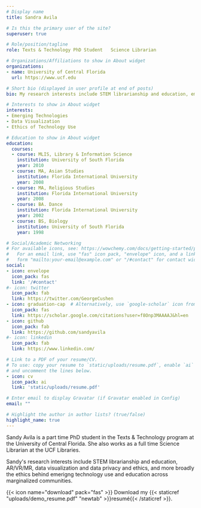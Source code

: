 ```yaml
---
# Display name
title: Sandra Avila 

# Is this the primary user of the site?
superuser: true

# Role/position/tagline
role: Texts & Technology PhD Student   Science Librarian

# Organizations/Affiliations to show in About widget
organizations:
- name: University of Central Florida
  url: https://www.ucf.edu 

# Short bio (displayed in user profile at end of posts)
bio: My research interests include STEM librarianship and education, emerging technologies like AR/VR/MR, and ethical and privacy issues related to technology access across marginalized communities.

# Interests to show in About widget
interests:
- Emerging Technologies
- Data Visualization
- Ethics of Technology Use 

# Education to show in About widget
education:
  courses:
  - course: MLIS, Library & Information Science
    institution: University of South Florida 
    year: 2010
  - course: MA, Asian Studies 
    institution: Florida International University
    year: 2008
  - course: MA, Religious Studies 
    institution: Florida International University
    year: 2008
  - course: BA. Dance
    institution: Florida International University
    year: 2002
  - course: BS, Biology 
    institution: University of South Florida 
    year: 1998

# Social/Academic Networking
# For available icons, see: https://wowchemy.com/docs/getting-started/page-builder/#icons
#   For an email link, use "fas" icon pack, "envelope" icon, and a link in the
#   form "mailto:your-email@example.com" or "/#contact" for contact widget.
social:
- icon: envelope
  icon_pack: fas
  link: '/#contact'
#- icon: twitter
  icon_pack: fab
  link: https://twitter.com/GeorgeCushen
- icon: graduation-cap  # Alternatively, use `google-scholar` icon from `ai` icon pack
  icon_pack: fas
  link: https://scholar.google.com/citations?user=f8Onp3MAAAAJ&hl=en
- icon: github
  icon_pack: fab
  link: https://github.com/sandyavila
#- icon: linkedin
  icon_pack: fab
  link: https://www.linkedin.com/

# Link to a PDF of your resume/CV.
# To use: copy your resume to `static/uploads/resume.pdf`, enable `ai` icons in `params.toml`, 
# and uncomment the lines below.
- icon: cv
  icon_pack: ai
  link: 'static/uploads/resume.pdf'

# Enter email to display Gravatar (if Gravatar enabled in Config)
email: ""

# Highlight the author in author lists? (true/false)
highlight_name: true
---
```


Sandy Avila is a part time PhD student in the Texts & Technology program at the University of Central Florida. She also works as a full time Science Librarian at the UCF Libraries. 

Sandy's research interests include STEM librarianship and education, AR/VR/MR, data visualization and data privacy and ethics, and more broadly the ethics behind emerigng technology use and education across marginalized communities.

{{< icon name="download" pack="fas" >}} Download my {{< staticref "uploads/demo_resume.pdf" "newtab" >}}resumé{{< /staticref >}}.
